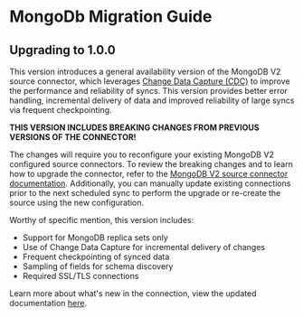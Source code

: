 # MongoDb Migration Guide

## Upgrading to 1.0.0

This version introduces a general availability version of the MongoDB V2 source connector, which
leverages [Change Data Capture (CDC)](https://docs.airbyte.com/understanding-airbyte/cdc) to improve
the performance and reliability of syncs. This version provides better error handling, incremental
delivery of data and improved reliability of large syncs via frequent checkpointing.

**THIS VERSION INCLUDES BREAKING CHANGES FROM PREVIOUS VERSIONS OF THE CONNECTOR!**

The changes will require you to reconfigure your existing MongoDB V2 configured source connectors.
To review the breaking changes and to learn how to upgrade the connector, refer to the
[MongoDB V2 source connector documentation](mongodb-v2#upgrade-from-previous-version). Additionally,
you can manually update existing connections prior to the next scheduled sync to perform the upgrade
or re-create the source using the new configuration.

Worthy of specific mention, this version includes:

- Support for MongoDB replica sets only
- Use of Change Data Capture for incremental delivery of changes
- Frequent checkpointing of synced data
- Sampling of fields for schema discovery
- Required SSL/TLS connections

Learn more about what's new in the connection, view the updated documentation [here](mongodb-v2).
